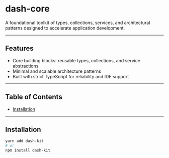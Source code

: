# dash-core

A foundational toolkit of types, collections, services, and architectural patterns designed to accelerate application development.

---

## Features

- Core building blocks: reusable types, collections, and service abstractions
- Minimal and scalable architecture patterns
- Built with strict TypeScript for reliability and IDE support

---

## Table of Contents

- [Installation](#installation)

---

## Installation

```bash
yarn add dash-kit
# or
npm install dash-kit
